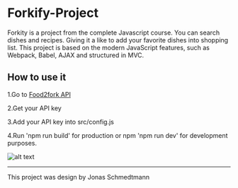 # Forkify-Project

Forkity is a project from the complete Javascript course.
You can search dishes and recipes. 
Giving it a like to add your favorite dishes into shopping list.
This project is based on the modern JavaScript features, such as Webpack, Babel, AJAX and structured in MVC.

## How to use it

1.Go to [Food2fork API](https://food2fork.com/about/api)

2.Get your API key

3.Add your API key into src/config.js

4.Run 'npm run build' for production or npm 'npm run dev' for development purposes.

![alt text](http://i64.tinypic.com/k3lj7l.png "UI Forkify")

---

This project was design by Jonas Schmedtmann

